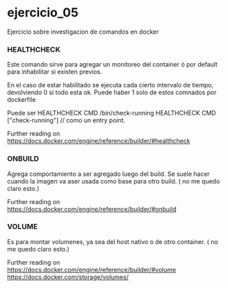 # ejercicio_05
Ejercicio sobre investigacion de comandos en docker


### HEALTHCHECK

Este comando sirve para agregar un monitoreo del container ó por default para inhabilitar si existen previos. 

En el caso de estar habilitado se ejecuta cada cierto intervalo de tiempo, devolviendo 0 si todo esta ok.
Puede haber 1 solo de estos comnados por dockerfile

Puede ser 
HEALTHCHECK CMD /bin/check-running
HEALTHCHECK CMD ["check-running"] // como un entry point.


Further reading on 
https://docs.docker.com/engine/reference/builder/#healthcheck

### ONBUILD


Agrega comportamiento a ser agregado luego del build. Se suele hacer cuando la imagen va aser usada como base para otro build. ( no me quedo claro esto.)

Further reading on 
https://docs.docker.com/engine/reference/builder/#onbuild

### VOLUME

Es para montar volumenes,  ya sea del host nativo o de otro container.
( no me quedo claro esto.)

Further reading on 
https://docs.docker.com/engine/reference/builder/#volume
https://docs.docker.com/storage/volumes/
